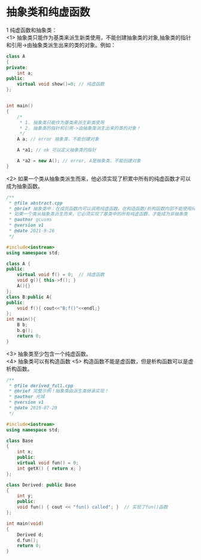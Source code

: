<!--
 * @Description: 抽象类和纯虚函数
 * @Version: 2.0
 * @Autor: gcusms
 * @Date: 2021-09-26 19:36:23
 * @LastEditors: gcusms
 * @LastEditTime: 2021-09-26 21:20:27
-->
# 抽象类和纯虚函数
1 纯虚函数和抽象类：<br>
<1> 抽象类只能作为基类来派生新类使用，不能创建抽象类的对象,抽象类的指针和引用->由抽象类派生出来的类的对象。例如：
~~~c++
class A
{
private:
    int a;
public:
    virtual void show()=0; // 纯虚函数
};


int main()
{
    /*
     * 1. 抽象类只能作为基类来派生新类使用
     * 2. 抽象类的指针和引用->由抽象类派生出来的类的对象！
     */
    A a; // error 抽象类，不能创建对象

    A *a1; // ok 可以定义抽象类的指针

    A *a2 = new A(); // error, A是抽象类，不能创建对象
}
~~~

<2> 如果一个类从抽象类派生而来，他必须实现了积累中所有的纯虚函数才可以成为抽象函数。
~~~c++
/**
 * @file abstract.cpp
 * @brief 抽象类中：在成员函数内可以调用纯虚函数，在构造函数/析构函数内部不能使用纯虚函数
 * 如果一个类从抽象类派生而来，它必须实现了基类中的所有纯虚函数，才能成为非抽象类
 * @author gcusms
 * @version v1
 * @date 2021-9-26
 */

#include<iostream>
using namespace std;

class A {
public:
    virtual void f() = 0;  // 纯虚函数
    void g(){ this->f(); }
    A(){}
};
class B:public A{
public:
    void f(){ cout<<"B:f()"<<endl;}
};
int main(){
    B b;
    b.g();
    return 0;
}
~~~

<3> 抽象类至少包含一个纯虚函数。<br>
<4> 抽象类可以有构造函数
<5> 构造函数不能是虚函数，但是析构函数可以是虚析构函数。
~~~c++
/**
 * @file derived_full.cpp
 * @brief 完整示例！抽象类由派生类继承实现！
 * @author 光城
 * @version v1
 * @date 2019-07-20
 */

#include<iostream> 
using namespace std; 

class Base 
{ 
    int x; 
    public: 
    virtual void fun() = 0; 
    int getX() { return x; } 
}; 

class Derived: public Base 
{ 
    int y; 
    public: 
    void fun() { cout << "fun() called"; }  // 实现了fun()函数
}; 

int main(void) 
{ 
    Derived d; 
    d.fun(); 
    return 0; 
}
~~~~







